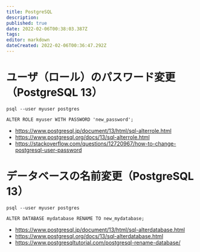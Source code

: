 ```yaml
---
title: PostgreSQL
description: 
published: true
date: 2022-02-06T00:38:03.387Z
tags: 
editor: markdown
dateCreated: 2022-02-06T00:36:47.292Z
---
```


# ユーザ（ロール）のパスワード変更（PostgreSQL 13）

```shell
psql --user myuser postgres
```

```postgres
ALTER ROLE myuser WITH PASSWORD 'new_password';
```

- <https://www.postgresql.jp/document/13/html/sql-alterrole.html>
- <https://www.postgresql.org/docs/13/sql-alterrole.html>
- <https://stackoverflow.com/questions/12720967/how-to-change-postgresql-user-password>

# データベースの名前変更（PostgreSQL 13）

```shell
psql --user myuser postgres
```

```postgres
ALTER DATABASE mydatabase RENAME TO new_mydatabase;
```

- <https://www.postgresql.jp/document/13/html/sql-alterdatabase.html>
- <https://www.postgresql.org/docs/13/sql-alterdatabase.html>
- <https://www.postgresqltutorial.com/postgresql-rename-database/>

